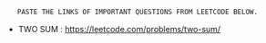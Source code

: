 ```bash
   PASTE THE LINKS OF IMPORTANT QUESTIONS FROM LEETCODE BELOW.
```   
- TWO SUM : https://leetcode.com/problems/two-sum/

